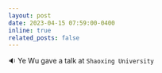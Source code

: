 ```yaml
---
layout: post
date: 2023-04-15 07:59:00-0400 
inline: true
related_posts: false
---
```


 :sound: Ye Wu gave a talk at `Shaoxing University`  
